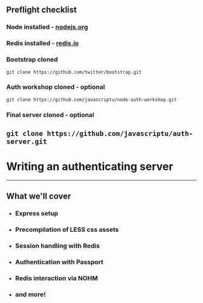## Preflight checklist
### Node installed - [nodejs.org](http://nodejs.org/)
### Redis installed - [redis.io](http://redis.io/)
### Bootstrap cloned
 `git clone https://github.com/twitter/bootstrap.git`
### Auth workshop cloned - optional
 `git clone https://github.com/javascriptu/node-auth-workshop.git`
### Final server cloned - optional
 `git clone https://github.com/javascriptu/auth-server.git`
---
# Writing an authenticating server
---
## What we'll cover
- ### Express setup
- ### Precompilation of LESS css assets
- ### Session handling with Redis
- ### Authentication with Passport
- ### Redis interaction via NOHM
- ### and more!
